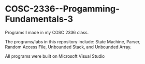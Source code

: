 # COSC-2336--Progamming-Fundamentals-3
Programs I made in my COSC 2336 class. 

The programs/labs in this repository include:
State Machine, Parser, Random Access File, Unbounded Stack, and Unbounded Array.

All programs were built on Microsoft Visual Studio


